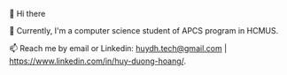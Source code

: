 👋 Hi there

🏫 Currently, I'm a computer science student of APCS program in HCMUS.

📫 Reach me by email or Linkedin: huydh.tech@gmail.com | https://www.linkedin.com/in/huy-duong-hoang/.

<!---
DuongHoangHuy/DuongHoangHuy is a ✨ special ✨ repository because its `README.md` (this file) appears on your GitHub profile.
You can click the Preview link to take a look at your changes.
--->
